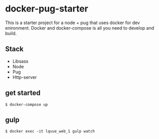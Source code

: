 # docker-pug-starter

This is a starter project for a node + pug that uses docker for dev enironment.
Docker and docker-compose is all you need to develop and build.

## Stack
* Libsass
* Node
* Pug
* Http-server

## get started
```
$ docker-compose up
```

## gulp
```
$ docker exec -it lqvue_web_1 gulp watch
```

